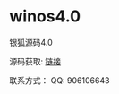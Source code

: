 # winos4.0
银狐源码4.0

源码获取:
[链接](https://mp.weixin.qq.com/s/_cf2x1dEfc4fKDFXT-Tgog)

联系方式： QQ: 906106643



